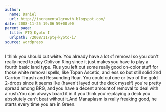 ```yaml
---
author:
  name: Daniel
  url: http://incrementalgrowth.blogspot.com/
date: 2008-11-25 19:06:59+00:00
parent_page:
  title: PTQ Kyoto I
  urlpath: /2008/11/ptq-kyoto-i/
source: wordpress
---
```


I think you should cut white. You already have a lot of removal so you don't  really need to play Oblivion Ring since it just makes you have to play a  fourth basic land type. Plus you left out some really good on-color stuff for  those white removal spells, like Topan Ascetic, and less so but still solid  2nd Carrion Thrash and Resounding Roar. You could cut one or two of the gold  2-drops since it seems like (haven't layed out the deck myself) you're pretty  spread among BRG, and you have a decent amount of removal to deal with a rush.You can always board it in if you think you're playing a deck you absolutely  can't beat without it.And Manaplasm is really freaking good, he starts every time you are in Green.
